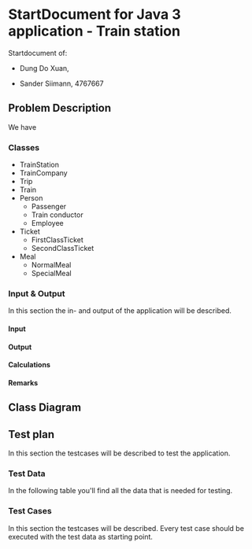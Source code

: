# StartDocument for Java 3 application - Train station

Startdocument of:

- Dung Do Xuan, 

- Sander Siimann, 4767667

## Problem Description

We have



### Classes

- TrainStation
- TrainCompany
- Trip
- Train
- Person
  - Passenger
  - Train conductor
  - Employee
- Ticket
  - FirstClassTicket
  - SecondClassTicket
- Meal
  - NormalMeal
  - SpecialMeal

### Input & Output

In this section the in- and output of the application will be described.

#### Input



#### Output



#### Calculations



#### Remarks



## Class Diagram



## Test plan

In this section the testcases will be described to test the application.

### Test Data

In the following table you'll find all the data that is needed for testing.

### Test Cases

In this section the testcases will be described. Every test case should be executed with the test data as starting point.
